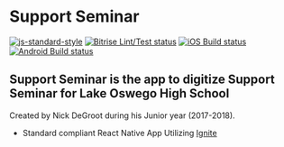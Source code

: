 # Support Seminar

[![js-standard-style](https://img.shields.io/badge/code%20style-standard-brightgreen.svg?style=flat)](http://standardjs.com/)
[![Bitrise Lint/Test status](https://www.bitrise.io/app/ae770ab7a73d23c7/status.svg?token=Z_exzYDArNYYvHDaCKZNaQ)](https://www.bitrise.io/app/ae770ab7a73d23c7)
[![iOS Build status](https://build.appcenter.ms/v0.1/apps/06553d9b-f0f8-472a-a7e5-11eee8640bee/branches/master/badge)](https://appcenter.ms)
[![Android Build status](https://build.appcenter.ms/v0.1/apps/749960b5-d85b-4ce7-8458-bf0d134be205/branches/master/badge)](https://appcenter.ms)

## Support Seminar is the app to digitize Support Seminar for Lake Oswego High School
Created by Nick DeGroot during his Junior year (2017-2018).

* Standard compliant React Native App Utilizing [Ignite](https://github.com/infinitered/ignite)